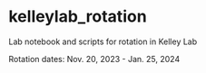 # kelleylab_rotation

Lab notebook and scripts for rotation in Kelley Lab

Rotation dates: Nov. 20, 2023 - Jan. 25, 2024
